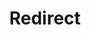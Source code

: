﻿---
layout: src/layouts/Redirect.astro
title: Redirect
redirect: /docs/deployments/terraform/plan-terraform
pubDate:  2023-01-01
navSearch: false
navSitemap: false
navMenu: false
---
